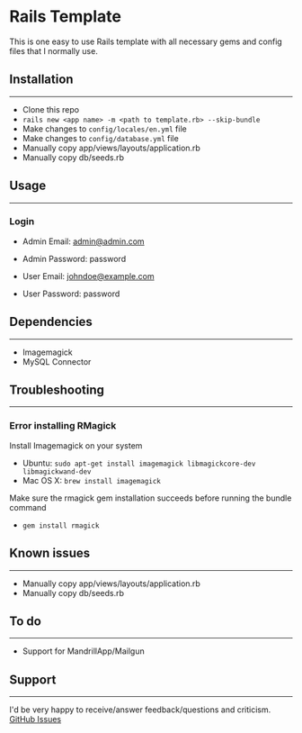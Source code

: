 # Rails Template
This is one easy to use Rails template with all necessary gems and config files that I normally use.

## Installation
------------------------------------------------------------------------------------------------
- Clone this repo
- `rails new <app name> -m <path to template.rb> --skip-bundle`
- Make changes to `config/locales/en.yml` file
- Make changes to `config/database.yml` file
- Manually copy app/views/layouts/application.rb
- Manually copy db/seeds.rb

## Usage
------------------------------------------------------------------------------------------------
### Login
- Admin Email: admin@admin.com
- Admin Password: password

- User Email: johndoe@example.com
- User Password: password


## Dependencies
------------------------------------------------------------------------------------------------
- Imagemagick
- MySQL Connector

## Troubleshooting
------------------------------------------------------------------------------------------------
### Error installing RMagick
Install Imagemagick on your system
- Ubuntu: `sudo apt-get install imagemagick libmagickcore-dev libmagickwand-dev`
- Mac OS X: `brew install imagemagick`

Make sure the rmagick gem installation succeeds before running the bundle command
- `gem install rmagick`


## Known issues
------------------------------------------------------------------------------------------------
- Manually copy app/views/layouts/application.rb
- Manually copy db/seeds.rb

## To do
------------------------------------------------------------------------------------------------
- Support for MandrillApp/Mailgun

## Support
------------------------------------------------------------------------------------------------
I'd be very happy to receive/answer feedback/questions and criticism. [GitHub Issues](https://github.com/ishouvik/Rails-Template/issues)